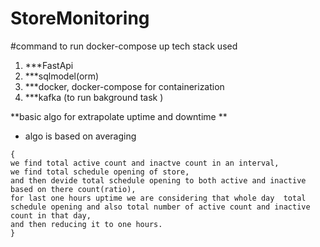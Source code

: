 # StoreMonitoring
#command to run docker-compose up
tech stack used 
1) ***FastApi
2) ***sqlmodel(orm)
3) ***docker, docker-compose for containerization
4) ***kafka  (to run bakground task  )

**basic algo for extrapolate uptime and downtime **
* algo is based on averaging 
```
{
we find total active count and inactve count in an interval,
we find total schedule opening of store,
and then devide total schedule opening to both active and inactive based on there count(ratio),
for last one hours uptime we are considering that whole day  total schedule opening and also total number of active count and inactive count in that day,
and then reducing it to one hours.
}
```
